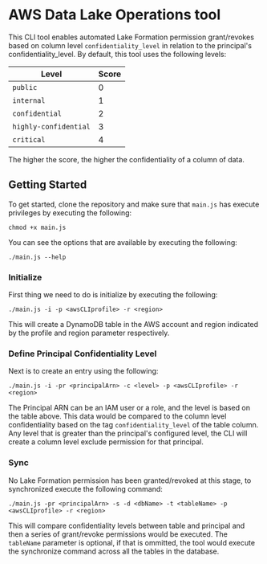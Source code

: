 # AWS Data Lake Operations tool

This CLI tool enables automated Lake Formation permission grant/revokes based on column level `confidentiality_level` in relation to the principal's confidentiality_level. By default, this tool uses the following levels:

| Level | Score |
| ----- | ----- |
| `public` | 0 |
| `internal` | 1 |
| `confidential` | 2 |
| `highly-confidential` | 3 |
| `critical` | 4 |

The higher the score, the higher the confidentiality of a column of data.

## Getting Started

To get started, clone the repository and make sure that `main.js` has execute privileges by executing the following:

```
chmod +x main.js
```

You can see the options that are available by executing the following:

```
./main.js --help
```

### Initialize
First thing we need to do is initialize by executing the following:

```
./main.js -i -p <awsCLIprofile> -r <region>
```

This will create a DynamoDB table in the AWS account and region indicated by the profile and region parameter respectively.

### Define Principal Confidentiality Level
Next is to create an entry using the following:

```
./main.js -i -pr <principalArn> -c <level> -p <awsCLIprofile> -r <region>
```

The Principal ARN can be an IAM user or a role, and the level is based on the table above. This data would be compared to the column level confidentiality based on the tag `confidentiality_level` of the table column. Any level that is greater than the principal's configured level, the CLI will create a column level exclude permission for that principal.

### Sync

No Lake Formation permission has been granted/revoked at this stage, to synchronized execute the following command:

```
./main.js -pr <principalArn> -s -d <dbName> -t <tableName> -p <awsCLIprofile> -r <region>
```

This will compare confidentiality levels between table and principal and then a series of grant/revoke permissions would be executed. The `tableName` parameter is optional, if that is ommitted, the tool would execute the synchronize command across all the tables in the database.

